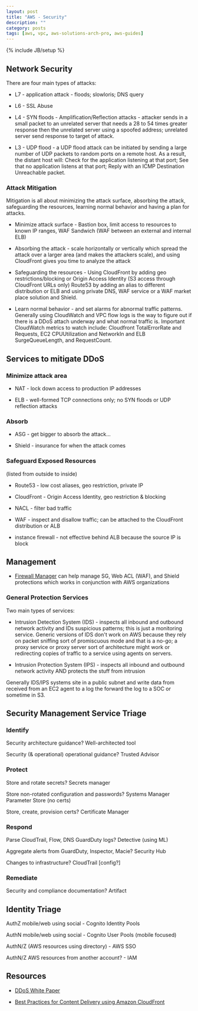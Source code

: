 ```yaml
---
layout: post
title: "AWS - Security"
description: ""
category: posts
tags: [aws, vpc, aws-solutions-arch-pro, aws-guides]
---
```

{% include JB/setup %}

## Network Security

There are four main types of attacks:

* L7 - application attack - floods; slowloris; DNS query

* L6 - SSL Abuse

* L4 - SYN floods - Amplification/Reflection attacks - attacker sends in a small packet to an unrelated server that needs a 28 to 54 times greater response then the unrelated server using a spoofed address; unrelated server send response to target of attack.

* L3 - UDP flood - a UDP flood attack can be initiated by sending a large number of UDP packets to random ports on a remote host. As a result, the distant host will: Check for the application listening at that port; See that no application listens at that port; Reply with an ICMP Destination Unreachable packet.

### Attack Mitigation 

Mitigation is all about minimizing the attack surface, absorbing the attack, safeguarding the resources, learning normal behavior and having a plan for attacks.

- Minimize attack surface - Bastion box, limit access to resources to known IP ranges, WAF Sandwich (WAF between an external and internal ELB)

- Absorbing the attack - scale horizontally or vertically which spread the attack over a larger area (and makes the attackers scale), and using CloudFront gives you time to analyze the attack

- Safeguarding the resources - Using CloudFront by adding geo restrictions/blocking or Origin Access Identity (S3 access through CloudFront URLs only) Route53 by adding an alias to different distribution or ELB and using private DNS, WAF service or a WAF market place solution and Shield.

- Learn normal behavior - and set alarms for abnormal traffic patterns. Generally using CloudWatch and VPC flow logs is the way to figure out if there is a DDoS attach underway and what normal traffic is. Important CloudWatch metrics to watch include: Cloudfront TotalErrorRate and Requests, EC2 CPUUtilization and NetworkIn and ELB SurgeQueueLength, and RequestCount.

## Services to mitigate DDoS

### Minimize attack area

- NAT - lock down access to production IP addresses

- ELB - well-formed TCP connections only; no SYN floods or UDP reflection attacks

### Absorb

- ASG - get bigger to absorb the attack...

- Shield - insurance for when the attack comes

### Safeguard Exposed Resources
(listed from outside to inside) 

- Route53 - low cost aliases, geo restriction, private IP

- CloudFront - Origin Access Identity, geo restriction & blocking

- NACL - filter bad traffic

- WAF - inspect and disallow traffic; can be attached to the CloudFront distribution or ALB

- instance firewall - not effective behind ALB because the source IP is block

## Management

- [Firewall Manager](/posts/aws-web-application-firewall-shield-firewall-manager) can help manage SG, Web ACL (WAF), and Shield protections which works in conjunction with AWS organizations 

### General Protection Services

Two main types of services:

- Intrusion Detection System (IDS) - inspects all inbound and outbound network activity and IDs suspicious patterns; this is just a monitoring service. Generic versions of IDS don't work on AWS because they rely on packet sniffing sort of promiscuous mode and that is a no-go; a proxy service or proxy server sort of architecture might work or redirecting copies of traffic to a service using agents on servers.

- Intrusion Protection System (IPS) - inspects all inbound and outbound network activity AND protects the stuff from intrusion

Generally IDS/IPS systems site in a public subnet and write data from received from an EC2 agent to a log the forward the log to a SOC or sometime in S3.

## Security Management Service Triage

### Identify
Security architecture guidance? Well-architected tool

Security (& operational) operational guidance? Trusted Advisor

### Protect
Store and rotate secrets? Secrets manager

Store non-rotated configuration and passwords? Systems Manager Parameter Store (no certs)

Store, create, provision certs? Certificate Manager


### Respond
Parse CloudTrail, Flow, DNS GuardDuty logs? Detective (using ML)

Aggregate alerts from GuardDuty, Inspector, Macie? Security Hub

Changes to infrastructure? CloudTrail [config?]

### Remediate

Security and compliance documentation? Artifact

## Identity Triage

AuthZ mobile/web using social - Cognito Identity Pools

AuthN mobile/web using social - Cognito User Pools (mobile focused)

AuthN/Z (AWS resources using directory) - AWS SSO

AuthN/Z AWS resources from another account? - IAM

## Resources

- [DDoS White Paper](https://d0.awsstatic.com/whitepapers/Security/DDoS_White_Paper.pdf)

- [Best Practices for Content Delivery using Amazon CloudFront](https://www.youtube.com/watch?v=s9Xt1qzD6SA)
